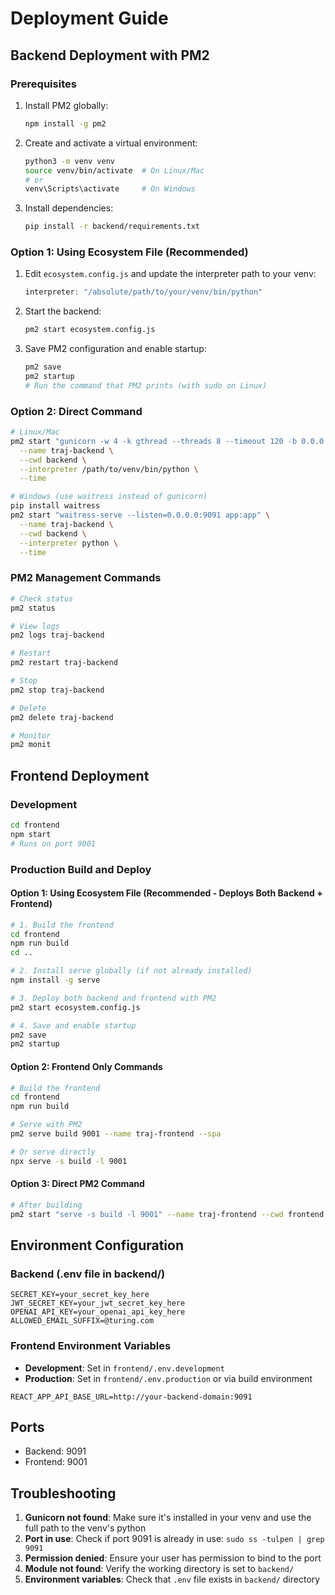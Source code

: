 # Deployment Guide

## Backend Deployment with PM2

### Prerequisites
1. Install PM2 globally:
   ```bash
   npm install -g pm2
   ```

2. Create and activate a virtual environment:
   ```bash
   python3 -m venv venv
   source venv/bin/activate  # On Linux/Mac
   # or
   venv\Scripts\activate     # On Windows
   ```

3. Install dependencies:
   ```bash
   pip install -r backend/requirements.txt
   ```

### Option 1: Using Ecosystem File (Recommended)

1. Edit `ecosystem.config.js` and update the interpreter path to your venv:
   ```javascript
   interpreter: "/absolute/path/to/your/venv/bin/python"
   ```

2. Start the backend:
   ```bash
   pm2 start ecosystem.config.js
   ```

3. Save PM2 configuration and enable startup:
   ```bash
   pm2 save
   pm2 startup
   # Run the command that PM2 prints (with sudo on Linux)
   ```

### Option 2: Direct Command

```bash
# Linux/Mac
pm2 start "gunicorn -w 4 -k gthread --threads 8 --timeout 120 -b 0.0.0.0:9091 wsgi:app" \
  --name traj-backend \
  --cwd backend \
  --interpreter /path/to/venv/bin/python \
  --time

# Windows (use waitress instead of gunicorn)
pip install waitress
pm2 start "waitress-serve --listen=0.0.0.0:9091 app:app" \
  --name traj-backend \
  --cwd backend \
  --interpreter python \
  --time
```

### PM2 Management Commands

```bash
# Check status
pm2 status

# View logs
pm2 logs traj-backend

# Restart
pm2 restart traj-backend

# Stop
pm2 stop traj-backend

# Delete
pm2 delete traj-backend

# Monitor
pm2 monit
```

## Frontend Deployment

### Development
```bash
cd frontend
npm start
# Runs on port 9001
```

### Production Build and Deploy

#### Option 1: Using Ecosystem File (Recommended - Deploys Both Backend + Frontend)
```bash
# 1. Build the frontend
cd frontend
npm run build
cd ..

# 2. Install serve globally (if not already installed)
npm install -g serve

# 3. Deploy both backend and frontend with PM2
pm2 start ecosystem.config.js

# 4. Save and enable startup
pm2 save
pm2 startup
```

#### Option 2: Frontend Only Commands
```bash
# Build the frontend
cd frontend
npm run build

# Serve with PM2
pm2 serve build 9001 --name traj-frontend --spa

# Or serve directly
npx serve -s build -l 9001
```

#### Option 3: Direct PM2 Command
```bash
# After building
pm2 start "serve -s build -l 9001" --name traj-frontend --cwd frontend
```

## Environment Configuration

### Backend (.env file in backend/)
```
SECRET_KEY=your_secret_key_here
JWT_SECRET_KEY=your_jwt_secret_key_here
OPENAI_API_KEY=your_openai_api_key_here
ALLOWED_EMAIL_SUFFIX=@turing.com
```

### Frontend Environment Variables
- **Development**: Set in `frontend/.env.development`
- **Production**: Set in `frontend/.env.production` or via build environment

```
REACT_APP_API_BASE_URL=http://your-backend-domain:9091
```

## Ports
- Backend: 9091
- Frontend: 9001

## Troubleshooting

1. **Gunicorn not found**: Make sure it's installed in your venv and use the full path to the venv's python
2. **Port in use**: Check if port 9091 is already in use: `sudo ss -tulpen | grep 9091`
3. **Permission denied**: Ensure your user has permission to bind to the port
4. **Module not found**: Verify the working directory is set to `backend/`
5. **Environment variables**: Check that `.env` file exists in `backend/` directory
